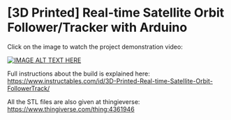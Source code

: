 # [3D Printed] Real-time Satellite Orbit Follower/Tracker with Arduino

Click on the image to watch the project demonstration video:

[![IMAGE ALT TEXT HERE](https://img.youtube.com/vi/sA7bATsP0Wg/0.jpg)](https://www.youtube.com/watch?v=sA7bATsP0Wg)

Full instructions about the build is explained here: https://www.instructables.com/id/3D-Printed-Real-time-Satellite-Orbit-FollowerTrack/

All the STL files are also given at thingieverse: https://www.thingiverse.com/thing:4361946
